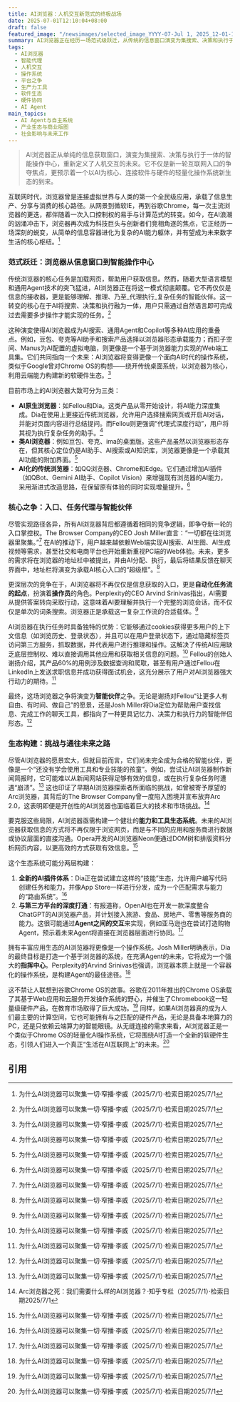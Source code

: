 ```yaml
---
title: AI浏览器：人机交互新范式的终极战场
date: 2025-07-01T12:10:04+08:00
draft: false
featured_image: "/newsimages/selected_image_YYYY-07-Jul 1, 2025_12-01-10-257.jpg"
summary: AI浏览器正在经历一场范式级跃迁，从传统的信息窗口演变为集搜索、决策和执行于一体的智能操作中心，旨在成为AI时代的核心入口。这场竞争不仅关乎产品形态，更深层地涉及对自动化任务流的掌控以及构建以AI为核心的全新软硬件生态，尽管当前仍面临构建强大工具生态的挑战，但其作为未来智能伙伴的潜力正吸引着科技界巨头与创业公司的激烈角逐。
tags: 
  - AI浏览器
  - 智能代理
  - 人机交互
  - 操作系统
  - 平台之争
  - 生产力工具
  - 软件生态
  - 硬件协同
  - AI Agent
main_topics: 
  - AI Agent与自主系统
  - 产业生态与商业版图
  - 社会影响与未来工作
---
```


> AI浏览器正从单纯的信息获取窗口，演变为集搜索、决策与执行于一体的智能操作中心，重新定义了人机交互的未来。它不仅是新一轮互联网入口的争夺焦点，更预示着一个以AI为核心、连接软件与硬件的轻量化操作系统新生态的到来。

互联网时代，浏览器曾是连接虚拟世界与人类的第一个全民级应用，承载了信息生产、分享与消费的核心路径。从网景到微软IE，再到谷歌Chrome，每一次主流浏览器的更迭，都伴随着一次入口控制权的易手与计算范式的转变。如今，在AI浪潮的汹涌冲击下，浏览器再次成为科技巨头与创新者们竞相角逐的焦点，它正经历一场深刻的蜕变，从简单的信息容器进化为复杂的AI能力躯体，并有望成为未来数字生活的核心枢纽。[^1]

### 范式跃迁：浏览器从信息窗口到智能操作中心

传统浏览器的核心任务是加载网页，帮助用户获取信息。然而，随着大型语言模型和通用Agent技术的突飞猛进，AI浏览器正在将这一模式彻底颠覆。它不再仅仅是信息的接收器，更是能够理解、推理、乃至_代理执行_复杂任务的智能伙伴。这一转变的核心在于AI将搜索、决策和执行融为一体，用户只需通过自然语言即可完成过去需要多步操作才能实现的任务。[^1]

这种演变使得AI浏览器成为AI搜索、通用Agent和Copilot等多种AI应用的重叠点。例如，豆包、夸克等AI助手和搜索产品选择以浏览器形态承载能力；而扣子空间、Manus为AI配置的虚拟电脑，则更像是一个基于浏览器能力实现的Web端工具集。它们共同指向一个未来：AI浏览器将变得更像一个面向AI时代的操作系统，类似于Google曾对Chrome OS的构想——绕开传统桌面系统，以浏览器为核心，利用云端能力构建新的软硬件生态。[^1]

目前市场上的AI浏览器大致可分为三类：
*   **AI原生浏览器**：如Fellou和Dia。这类产品从零开始设计，将AI能力深度集成。Dia在使用上更接近传统浏览器，允许用户选择搜索网页或开启AI对话，并能对页面内容进行总结提问。而Fellou则更强调“代理式深度行动”，用户将其视为执行复杂任务的助手。[^1]
*   **类AI浏览器**：例如豆包、夸克、ima的桌面版。这些产品虽然以浏览器形态存在，但其核心定位仍是AI助手、AI搜索或AI知识库，浏览器更像是一个承载其AI功能的附加界面。[^1]
*   **AI化的传统浏览器**：如QQ浏览器、Chrome和Edge。它们通过增加AI插件（如QBot、Gemini AI助手、Copilot Vision）来增强现有浏览器的AI能力，采用渐进式改造思路，在保留原有体验的同时实现增量提升。[^1]

### 核心之争：入口、任务代理与智能伙伴

尽管实现路径各异，所有AI浏览器背后都遵循着相同的竞争逻辑，即争夺新一轮的入口掌控权。The Browser Company的CEO Josh Miller直言：“一切都在往浏览器里聚集。”[^1] 在AI的推动下，用户越来越依赖Web端实现AI搜索、AI生图、AI生成视频等需求，甚至社交和电商平台也开始重新重视PC端的Web体验。未来，更多的需求将在浏览器的地址栏中被提出，并由AI分配、执行，最后将结果反馈在聊天界面中，地址栏将演变为承载AI核心入口的“超级框”。[^1]

更深层次的竞争在于，AI浏览器将不再仅仅是信息获取的入口，更是**自动化任务流的起点**，扮演着**操作员**的角色。Perplexity的CEO Arvind Srinivas指出，AI需要从提供答案转向采取行动，这意味着AI要理解并执行一个完整的浏览会话，而不仅仅是单次的词条搜索。浏览器正是承载这一复杂工作流的合适载体。[^1]

AI浏览器在执行任务时具备独特的优势：它能够通过cookies获得更多用户的上下文信息（如浏览历史、登录状态），并且可以在用户登录状态下，通过隐藏标签页访问第三方服务，抓取数据，并代表用户进行推理和操作。这解决了传统AI应用缺乏底层控制权、难以直接调用其他应用和获取相关信息的问题。[^1] Fellou的创始人谢扬介绍，其产品60%的用例涉及数据查询和爬取，甚至有用户通过Fellou在LinkedIn上发送求职信息并成功获得面试机会，这充分展示了用户对AI浏览器强大行动力的期待。[^1]

最终，这场浏览器之争将演变为**智能伙伴**之争。无论是谢扬对Fellou“让更多人有自由、有时间、做自己”的愿景，还是Josh Miller将Dia定位为帮助用户查找信息、完成工作的聊天工具，都指向了一种更具记忆力、决策力和执行力的智能伴侣形态。[^1]

### 生态构建：挑战与通往未来之路

尽管AI浏览器的愿景宏大，但就目前而言，它们尚未完全成为合格的智能伙伴，更像是一个“还没有学会使用工具和专业技能的孩童”。例如，尝试让AI浏览器制作新闻简报时，它可能难以从新闻网站获得足够有效的信息，或在执行复杂任务时遭遇“崩溃”。[^1] 这也印证了早期AI浏览器探索者所面临的挑战，如曾被寄予厚望的Arc浏览器，其背后的The Browser Company曾一度陷入困境并宣布放弃Arc 2.0，这表明即便是开创性的AI浏览器也面临着巨大的技术和市场挑战。[^5]

要克服这些局限，AI浏览器亟需构建一个健壮的**能力和工具生态系统**。未来的AI浏览器获取信息的方式将不再仅限于浏览网页，而是与不同的应用和服务商进行数据或协议层面的直接沟通。Opera开发的AI浏览器Neon便通过DOM树和排版资料分析网页内容，以更高效的方式获取有效信息。[^1]

这个生态系统可能分两层构建：
1.  **全新的AI插件体系**：Dia正在尝试建立这样的“技能”生态，允许用户编写代码创建任务和能力，并像App Store一样进行分发，成为一个匹配需求与能力的“路由系统”。[^1]
2.  **与第三方平台的深度打通**：有报道称，OpenAI也在开发一款深度整合ChatGPT的AI浏览器产品，并计划接入旅游、食品、房地产、零售等服务商的能力。这很可能通过**Agent之间的交互**来实现，例如亚马逊也在尝试打造购物Agent，预示着未来Agent将直接在浏览器层面进行协同。[^1]

拥有丰富应用生态的AI浏览器将更像是一个操作系统。Josh Miller明确表示，Dia的最终目标是打造一个基于浏览器的系统，在充满Agent的未来，它将成为一个强大的**指挥中心**。Perplexity的Arvind Srinivas也强调，浏览器本质上就是一个容器化的操作系统，是构建Agent的最佳途径。[^1]

这不禁让人联想到谷歌Chrome OS的故事。谷歌在2011年推出的Chrome OS承载了其基于Web应用和云服务开发操作系统的野心，并催生了Chromebook这一轻量级硬件产品，在教育市场取得了巨大成功。[^1] 同样，如果AI浏览器真的成为人们最主要的计算空间，它也可能拥有与之匹配的硬件产品，无论是具备本地算力的PC，还是只依赖云端算力的智能眼镜。从无缝连接的需求来看，AI浏览器正是一个类似于Chrome OS的轻量化AI操作系统，它将围绕AI打造一个全新的软硬件生态，引领人们进入一个真正“生活在AI互联网上”的未来。[^1]

## 引用

[^1]: 为什么AI浏览器可以聚集一切·窄播·李威（2025/7/1）·检索日期2025/7/1
[^2]: AI 浏览器，一门好生意·OSCHINA - 中文开源技术交流社区（2025/7/1）·检索日期2025/7/1
[^3]: 深度拆解：为什么通用Agent 的下一站是Agentic Browser？·知乎专栏（2025/7/1）·检索日期2025/7/1
[^4]: Arc 浏览器创始人深度复盘：Arc 没有失败，但它注定成不了AI 时代的 ...·ifanr.com（2025/7/1）·检索日期2025/7/1
[^5]: Arc浏览器之死：我们需要什么样的AI浏览器？·知乎专栏（2025/7/1）·检索日期2025/7/1
